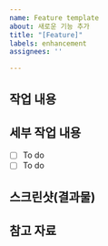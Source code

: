 ```yaml
---
name: Feature template
about: 새로운 기능 추가
title: "[Feature]"
labels: enhancement
assignees: ''

---
```


## 작업 내용

## 세부 작업 내용

- [ ] To do
- [ ] To do

## 스크린샷(결과물)

## 참고 자료
